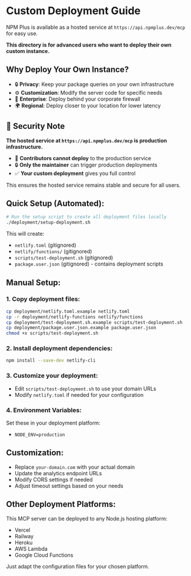 # Custom Deployment Guide

NPM Plus is available as a hosted service at `https://api.npmplus.dev/mcp` for easy use.

**This directory is for advanced users who want to deploy their own custom instance.**

## Why Deploy Your Own Instance?

- 🔒 **Privacy**: Keep your package queries on your own infrastructure
- ⚙️ **Customization**: Modify the server code for specific needs
- 🏢 **Enterprise**: Deploy behind your corporate firewall
- 🌍 **Regional**: Deploy closer to your location for lower latency

## 🔐 Security Note

**The hosted service at `https://api.npmplus.dev/mcp` is production infrastructure.** 

- 🚫 **Contributors cannot deploy** to the production service
- 🔒 **Only the maintainer** can trigger production deployments
- ✅ **Your custom deployment** gives you full control

This ensures the hosted service remains stable and secure for all users.

## Quick Setup (Automated):

```bash
# Run the setup script to create all deployment files locally
./deployment/setup-deployment.sh
```

This will create:
- `netlify.toml` (gitignored)
- `netlify/functions/` (gitignored)  
- `scripts/test-deployment.sh` (gitignored)
- `package.user.json` (gitignored) - contains deployment scripts

## Manual Setup:

### 1. Copy deployment files:
```bash
cp deployment/netlify.toml.example netlify.toml
cp -r deployment/netlify-functions netlify/functions
cp deployment/test-deployment.sh.example scripts/test-deployment.sh
cp deployment/package.user.json.example package.user.json
chmod +x scripts/test-deployment.sh
```

### 2. Install deployment dependencies:
```bash
npm install --save-dev netlify-cli
```

### 3. Customize your deployment:
- Edit `scripts/test-deployment.sh` to use your domain URLs
- Modify `netlify.toml` if needed for your configuration

### 4. Environment Variables:
Set these in your deployment platform:
- `NODE_ENV=production`

## Customization:

- Replace `your-domain.com` with your actual domain
- Update the analytics endpoint URLs
- Modify CORS settings if needed
- Adjust timeout settings based on your needs

## Other Deployment Platforms:

This MCP server can be deployed to any Node.js hosting platform:
- Vercel
- Railway
- Heroku
- AWS Lambda
- Google Cloud Functions

Just adapt the configuration files for your chosen platform.